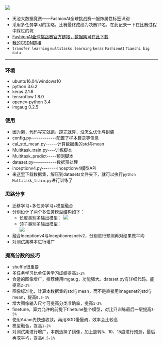 ![](https://github.com/Jeremyczhj/FashionAI_Tianchi_2018/blob/master/datasets/3.jpg)
---
* 天池大数据竞赛——FashionAI全球挑战赛—服饰属性标签识别
* 采用多任务学习的策略，比赛最终成绩为决赛21名，在此记录一下在比赛过程中踩过的坑
* [FashionAI全球挑战赛官方链接，数据集可在此下载](https://tianchi.aliyun.com/competition/introduction.htm?spm=5176.11409391.333.4.7cb749fenAbYGF&raceId=231649 "悬停显示")
* [我的CSDN链接](https://blog.csdn.net/jeremyczh/article/details/80571294 "悬停显示")
* `transfer learning`  `multitasks learning`  `keras`  `FashionAI`  `Tianchi big data`
---
### 环境
* ubuntu16.04/windows10
* python 3.6.2
* keras 2.1.6
* tensroflow 1.8.0
* opencv-python 3.4
* imgaug 0.2.5

### 使用
* 因为懒，代码写完就跑，跑完就算，没怎么优化与封装
* config.py-------------配置了样本目录等信息
* cal_std_mean.py------计算数据集的std与mean
* Multitask_train.py----训练脚本
* Multitask_predict-----预测脚本
* dataset.py------------数据预处理
* inceptionv4.py--------Inceptionv4模型API
* 来[这里](https://tianchi.aliyun.com/competition/information.htm?spm=5176.100067.5678.2.686b6561aZJ1xi&raceId=231649 "悬停显示")下载数据集，解压到datasets文件夹下，就可以执行`python Multitask_train.py`进行训练了


### 思路分享
* 迁移学习+多任务学习+模型融合
* 分别设计了两个多任务模型结构如下：
    * 长度类别多输出模型：
![](https://github.com/Jeremyczhj/FashionAI_Tianchi_2018/blob/master/datasets/1.png)
    * 领子类别多输出模型：  
![](https://github.com/Jeremyczhj/FashionAI_Tianchi_2018/blob/master/datasets/2.png)
* 融合Inceptionv4与Inceptionresnetv2，分别进行预测再对结果做平均
* 对测试集样本进行增广

### 提高分数的技巧
* shuffle很重要
* 多任务学习比单任务学习成绩提高`1-2%`
* 合适的图像增广，推荐使用imgaug，功能强大。dataset.py有详细代码，能提高`2-3%`
* 图像标准化，计算本数据集的std与mean，而不是直接用imagenet的std与mean，提高`0.5-1%`
* 增大图像输入尺寸可提高分类准确率，提高`1-2%`
* finetune，算力允许的前提下finetune整个模型，对比只训练最后一层提高`3-5%`
* 使用Adam先快速收敛，再用SGD慢慢调，效率会比较高
* 模型融合，提高`1-2%`
* 对测试集进行增广，本例选择了镜像，加上旋转5、10、15度进行预测，最后再取平均，提高`0.5-1%`

      
